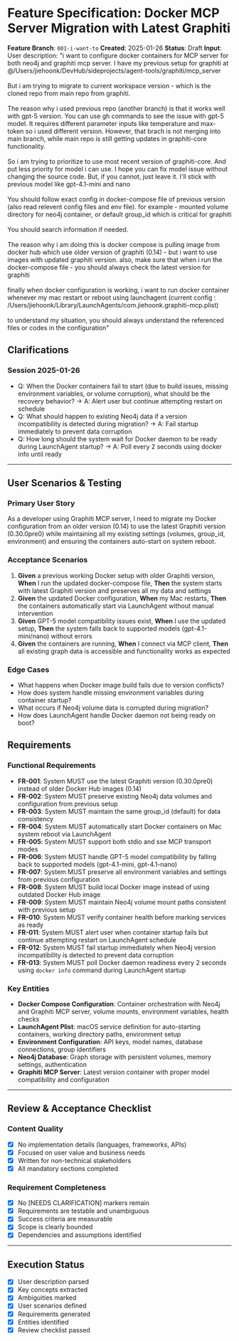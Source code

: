 # Feature Specification: Docker MCP Server Migration with Latest Graphiti

**Feature Branch**: `001-i-want-to`
**Created**: 2025-01-26
**Status**: Draft
**Input**: User description: "i want to configure docker containers for MCP server for both neo4j and graphiti mcp server. I have my previous setup for graphiti at @/Users/jiehoonk/DevHub/sideprojects/agent-tools/graphiti/mcp_server\
\
But i am trying to migrate to current workspace version - which is the cloned repo from main repo from graphiti.\
\
The reason why i used previous repo (another branch) is that it works well with gpt-5 version. You can use gh commands to see the issue with gpt-5 model. It requires different parameter inputs like temperature and max-token so i used different version. However, that brach is not merging into main branch, while main repo is still getting updates in graphiti-core functionality.\
\
So i am trying to prioritize to use most recent version of graphiti-core. And put less priority for model i can use. I hope you can fix model issue without changing the source code. But, if you cannot, just leave it. I'll stick with previous model like gpt-4.1-mini and nano\
\
You should follow exact config in docker-compose file of previous version (also read relevent config files and env file). for example - mounted volume directory for neo4j container, or default group_id which is critical for graphiti\
\
You should search information if needed.\
\
The reason why i am doing this is docker compose is pulling image from docker hub which use older version of graphiti (0.14) - but i want to use images with updated graphiti version. also, make sure that when i run the docker-compose file - you should always check the latest version for graphiti\
\
finally when docker configuration is working, i want to run docker container whenever my mac restart or reboot using launchagent (current config : /Users/jiehoonk/Library/LaunchAgents/com.jiehoonk.graphiti-mcp.plist)\
\
to understand my situation, you should always understand the referenced files or codes in the configuration"

## Clarifications

### Session 2025-01-26
- Q: When the Docker containers fail to start (due to build issues, missing environment variables, or volume corruption), what should be the recovery behavior? → A: Alert user but continue attempting restart on schedule
- Q: What should happen to existing Neo4j data if a version incompatibility is detected during migration? → A: Fail startup immediately to prevent data corruption
- Q: How long should the system wait for Docker daemon to be ready during LaunchAgent startup? → A: Poll every 2 seconds using docker info until ready

---

## User Scenarios & Testing

### Primary User Story
As a developer using Graphiti MCP server, I need to migrate my Docker configuration from an older version (0.14) to use the latest Graphiti version (0.30.0pre0) while maintaining all my existing settings (volumes, group_id, environment) and ensuring the containers auto-start on system reboot.

### Acceptance Scenarios
1. **Given** a previous working Docker setup with older Graphiti version, **When** I run the updated docker-compose file, **Then** the system starts with latest Graphiti version and preserves all my data and settings
2. **Given** the updated Docker configuration, **When** my Mac restarts, **Then** the containers automatically start via LaunchAgent without manual intervention
3. **Given** GPT-5 model compatibility issues exist, **When** I use the updated setup, **Then** the system falls back to supported models (gpt-4.1-mini/nano) without errors
4. **Given** the containers are running, **When** I connect via MCP client, **Then** all existing graph data is accessible and functionality works as expected

### Edge Cases
- What happens when Docker image build fails due to version conflicts?
- How does system handle missing environment variables during container startup?
- What occurs if Neo4j volume data is corrupted during migration?
- How does LaunchAgent handle Docker daemon not being ready on boot?

## Requirements

### Functional Requirements
- **FR-001**: System MUST use the latest Graphiti version (0.30.0pre0) instead of older Docker Hub images (0.14)
- **FR-002**: System MUST preserve existing Neo4j data volumes and configuration from previous setup
- **FR-003**: System MUST maintain the same group_id (default) for data consistency
- **FR-004**: System MUST automatically start Docker containers on Mac system reboot via LaunchAgent
- **FR-005**: System MUST support both stdio and sse MCP transport modes
- **FR-006**: System MUST handle GPT-5 model compatibility by falling back to supported models (gpt-4.1-mini, gpt-4.1-nano)
- **FR-007**: System MUST preserve all environment variables and settings from previous configuration
- **FR-008**: System MUST build local Docker image instead of using outdated Docker Hub image
- **FR-009**: System MUST maintain Neo4j volume mount paths consistent with previous setup
- **FR-010**: System MUST verify container health before marking services as ready
- **FR-011**: System MUST alert user when container startup fails but continue attempting restart on LaunchAgent schedule
- **FR-012**: System MUST fail startup immediately when Neo4j version incompatibility is detected to prevent data corruption
- **FR-013**: System MUST poll Docker daemon readiness every 2 seconds using `docker info` command during LaunchAgent startup

### Key Entities
- **Docker Compose Configuration**: Container orchestration with Neo4j and Graphiti MCP server, volume mounts, environment variables, health checks
- **LaunchAgent Plist**: macOS service definition for auto-starting containers, working directory paths, environment setup
- **Environment Configuration**: API keys, model names, database connections, group identifiers
- **Neo4j Database**: Graph storage with persistent volumes, memory settings, authentication
- **Graphiti MCP Server**: Latest version container with proper model compatibility and configuration

---

## Review & Acceptance Checklist

### Content Quality
- [x] No implementation details (languages, frameworks, APIs)
- [x] Focused on user value and business needs
- [x] Written for non-technical stakeholders
- [x] All mandatory sections completed

### Requirement Completeness
- [x] No [NEEDS CLARIFICATION] markers remain
- [x] Requirements are testable and unambiguous
- [x] Success criteria are measurable
- [x] Scope is clearly bounded
- [x] Dependencies and assumptions identified

---

## Execution Status

- [x] User description parsed
- [x] Key concepts extracted
- [x] Ambiguities marked
- [x] User scenarios defined
- [x] Requirements generated
- [x] Entities identified
- [x] Review checklist passed